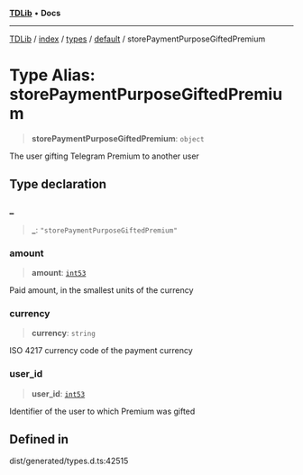 [**TDLib**](../../../../../../README.md) • **Docs**

***

[TDLib](../../../../../../modules.md) / [index](../../../../../README.md) / [types](../../../README.md) / [default](../README.md) / storePaymentPurposeGiftedPremium

# Type Alias: storePaymentPurposeGiftedPremium

> **storePaymentPurposeGiftedPremium**: `object`

The user gifting Telegram Premium to another user

## Type declaration

### \_

> **\_**: `"storePaymentPurposeGiftedPremium"`

### amount

> **amount**: [`int53`](int53-1.md)

Paid amount, in the smallest units of the currency

### currency

> **currency**: `string`

ISO 4217 currency code of the payment currency

### user\_id

> **user\_id**: [`int53`](int53-1.md)

Identifier of the user to which Premium was gifted

## Defined in

dist/generated/types.d.ts:42515
